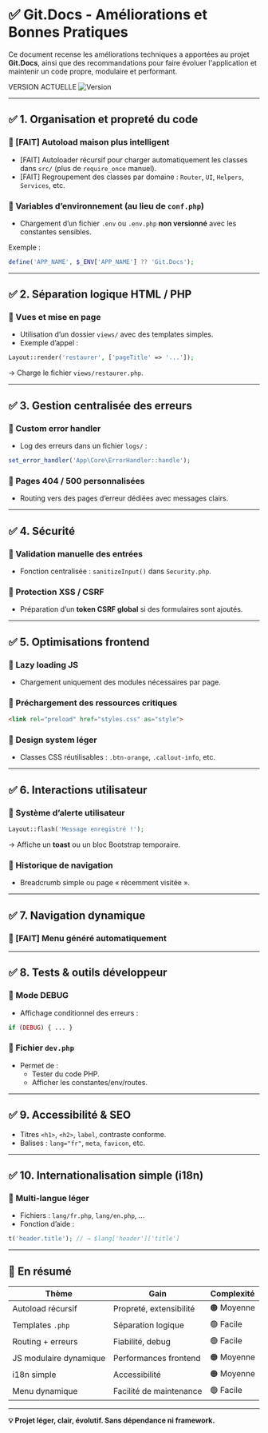 # ✅ Git.Docs - Améliorations et Bonnes Pratiques

Ce document recense les améliorations techniques a apportées au projet **Git.Docs**, ainsi que des recommandations pour faire évoluer l'application et maintenir un code propre, modulaire et performant.

VERSION ACTUELLE
![Version](https://img.shields.io/badge/version-1.6.0-blue)

---

## ✅ 1. Organisation et propreté du code

### 🔹 [FAIT] Autoload maison plus intelligent
- [FAIT] Autoloader récursif pour charger automatiquement les classes dans `src/` (plus de `require_once` manuel).
- [FAIT] Regroupement des classes par domaine : `Router`, `UI`, `Helpers`, `Services`, etc.

### 🔹 Variables d’environnement (au lieu de `conf.php`)
- Chargement d’un fichier `.env` ou `.env.php` **non versionné** avec les constantes sensibles.

Exemple :
```php
define('APP_NAME', $_ENV['APP_NAME'] ?? 'Git.Docs');
```

---

## ✅ 2. Séparation logique HTML / PHP

### 🔹 Vues et mise en page
- Utilisation d’un dossier `views/` avec des templates simples.
- Exemple d’appel :  
```php
Layout::render('restaurer', ['pageTitle' => '...']);
```
→ Charge le fichier `views/restaurer.php`.

---

## ✅ 3. Gestion centralisée des erreurs

### 🔹 Custom error handler
- Log des erreurs dans un fichier `logs/` :
```php
set_error_handler('App\Core\ErrorHandler::handle');
```

### 🔹 Pages 404 / 500 personnalisées
- Routing vers des pages d’erreur dédiées avec messages clairs.

---

## ✅ 4. Sécurité

### 🔹 Validation manuelle des entrées
- Fonction centralisée : `sanitizeInput()` dans `Security.php`.

### 🔹 Protection XSS / CSRF
- Préparation d’un **token CSRF global** si des formulaires sont ajoutés.

---

## ✅ 5. Optimisations frontend

### 🔹 Lazy loading JS
- Chargement uniquement des modules nécessaires par page.

### 🔹 Préchargement des ressources critiques
```html
<link rel="preload" href="styles.css" as="style">
```

### 🔹 Design system léger
- Classes CSS réutilisables : `.btn-orange`, `.callout-info`, etc.

---

## ✅ 6. Interactions utilisateur

### 🔹 Système d’alerte utilisateur
```php
Layout::flash('Message enregistré !');
```
→ Affiche un **toast** ou un bloc Bootstrap temporaire.

### 🔹 Historique de navigation
- Breadcrumb simple ou page « récemment visitée ».

---

## ✅ 7. Navigation dynamique
### 🔹 [FAIT] Menu généré automatiquement
---

## ✅ 8. Tests & outils développeur

### 🔹 Mode DEBUG
- Affichage conditionnel des erreurs :
```php
if (DEBUG) { ... }
```

### 🔹 Fichier `dev.php`
- Permet de :
  - Tester du code PHP.
  - Afficher les constantes/env/routes.

---

## ✅ 9. Accessibilité & SEO

- Titres `<h1>`, `<h2>`, `label`, contraste conforme.
- Balises : `lang="fr"`, `meta`, `favicon`, etc.

---

## ✅ 10. Internationalisation simple (i18n)

### 🔹 Multi-langue léger
- Fichiers : `lang/fr.php`, `lang/en.php`, ...
- Fonction d’aide :
```php
t('header.title'); // → $lang['header']['title']
```

---

## 🧭 En résumé

| Thème                    | Gain                     | Complexité     |
|--------------------------|--------------------------|----------------|
| Autoload récursif        | Propreté, extensibilité  | 🟠 Moyenne     |
| Templates `.php`         | Séparation logique       | 🟢 Facile      |
| Routing + erreurs        | Fiabilité, debug         | 🟢 Facile      |
| JS modulaire dynamique   | Performances frontend    | 🟠 Moyenne     |
| i18n simple              | Accessibilité            | 🟠 Moyenne     |
| Menu dynamique           | Facilité de maintenance  | 🟢 Facile      |

---

**💡 Projet léger, clair, évolutif. Sans dépendance ni framework.**